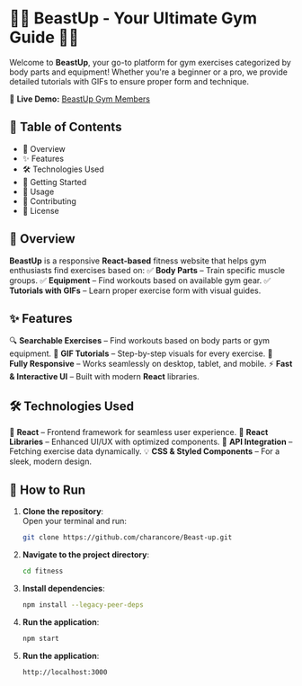 # 🏋️‍♂️ BeastUp - Your Ultimate Gym Guide 🏋️‍♀️

Welcome to **BeastUp**, your go-to platform for gym exercises categorized by body parts and equipment! Whether you're a beginner or a pro, we provide detailed tutorials with GIFs to ensure proper form and technique.

🚀 **Live Demo:** [BeastUp Gym Members](https://beastup.netlify.app/)

## 📌 Table of Contents
- 📖 Overview
- ✨ Features
- 🛠️ Technologies Used
- 🚀 Getting Started
- 🎯 Usage
- 🤝 Contributing
- 📜 License

## 📖 Overview
**BeastUp** is a responsive **React-based** fitness website that helps gym enthusiasts find exercises based on:
✅ **Body Parts** – Train specific muscle groups.
✅ **Equipment** – Find workouts based on available gym gear.
✅ **Tutorials with GIFs** – Learn proper exercise form with visual guides.

## ✨ Features
🔍 **Searchable Exercises** – Find workouts based on body parts or gym equipment.
📸 **GIF Tutorials** – Step-by-step visuals for every exercise.
📱 **Fully Responsive** – Works seamlessly on desktop, tablet, and mobile.
⚡ **Fast & Interactive UI** – Built with modern **React** libraries.

## 🛠️ Technologies Used
🚀 **React** – Frontend framework for seamless user experience.
🎨 **React Libraries** – Enhanced UI/UX with optimized components.
📡 **API Integration** – Fetching exercise data dynamically.
💡 **CSS & Styled Components** – For a sleek, modern design.

## 🚀 How to Run

1. **Clone the repository**:  
   Open your terminal and run:  
   ```bash
   git clone https://github.com/charancore/Beast-up.git

2. **Navigate to the project directory**:
   ```bash
   cd fitness
   
3. **Install dependencies**:
   ```bash
   npm install --legacy-peer-deps 

4. **Run the application**:
   ```bash
   npm start 

5. **Run the application**:
   ```bash
   http://localhost:3000
